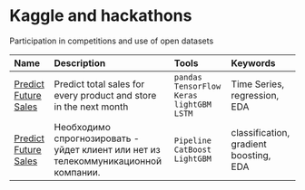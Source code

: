 # Kaggle and hackathons
Participation in competitions and use of open datasets

 
 
| Name | Description | Tools |  Keywords  |
| :------------------- | :---------------------- | :---------------------- | :------ |
| [Predict Future Sales](https://github.com/mrkvsv/Kaggle-and-hackathons/tree/main/Predict%20Future%20Sales) | Predict total sales for every product and store in the next month | `pandas` `TensorFlow` `Keras`  `lightGBM` `LSTM` | Time Series, regression, EDA |
| [Predict Future Sales](https://github.com/mrkvsv/Kaggle-and-hackathons/blob/main/provider/user_churn.ipynb) | Необходимо спрогнозировать - уйдет клиент или нет из телекоммуникационной компании. | `Pipeline ` `CatBoost ` `LightGBM`  | classification, gradient boosting, EDA |
